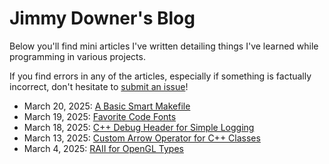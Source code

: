 # Jimmy Downer's Blog

Below you'll find mini articles I've written detailing things I've learned while programming in various projects.

If you find errors in any of the articles, especially if something is factually incorrect, don't hesitate to [submit an issue](https://github.com/downerj/downerj/issues)!

<!-- - March 25, 2025: [OpenGL Perspective Projection Matrix](2025-03-25.md) -->
- March 20, 2025: [A Basic Smart Makefile](2025-03-20.md)
- March 19, 2025: [Favorite Code Fonts](2025-03-19.md)
- March 18, 2025: [C++ Debug Header for Simple Logging](2025-03-18.md)
- March 13, 2025: [Custom Arrow Operator for C++ Classes](2025-03-13.md)
- March 4, 2025: [RAII for OpenGL Types](2025-03-04.md)
